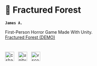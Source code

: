 # 🌲 Fractured Forest

**`James A.`**

First-Person Horror Game Made With Unity.
<br>
<a data-label="game:1792809:title" class="title game_link" data-action="game_grid" href="https://roboticgames.itch.io/fractured-forest">Fractured Forest (DEMO)</a>  
#

<img align="left" alt="csharp" width="30px" style="padding-right:10px;" src="https://cdn.jsdelivr.net/gh/devicons/devicon/icons/csharp/csharp-plain.svg"/>
<img align="left" alt="unity" width="30[x" style="padding-right:10px;" src="https://cdn.jsdelivr.net/gh/devicons/devicon/icons/unity/unity-original.svg"/>
<img align="left" alt="vscode" width="30[x" style="padding-right:10px;" src="https://cdn.jsdelivr.net/gh/devicons/devicon/icons/vscode/vscode-original.svg"/>

